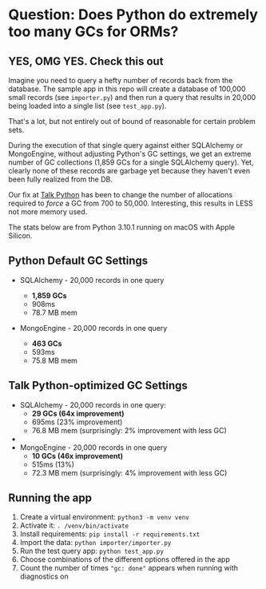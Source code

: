 # Question: Does Python do extremely too many GCs for ORMs?

## YES, OMG YES. Check this out

Imagine you need to query a hefty number of records back from the database.
The sample app in this repo will create a database of 100,000 small records (see `importer.py`)
and then run a query that results in 20,000 being loaded into a single list (see `test_app.py`).

That's a lot, but not entirely out of bound of reasonable for certain problem sets.

During the execution of that single query against either SQLAlchemy or MongoEngine,
without adjusting Python's GC settings, we get an extreme number of GC collections 
(1,859 GCs for a single SQLAlchemy query). Yet, clearly none of these records are
garbage yet because they haven't even been fully realized from the DB.

Our fix at [Talk Python](https://talkpython.fm) has been to change the number of allocations required to *force*
a GC from 700 to 50,000. Interesting, this results in LESS not more memory used. 

The stats below are from Python 3.10.1 running on macOS with Apple Silicon.

## Python Default GC Settings

- SQLAlchemy - 20,000 records in one query
  - **1,859 GCs**
  - 908ms
  - 78.7 MB mem

- MongoEngine - 20,000 records in one query
  - **463 GCs**
  - 593ms
  - 75.8 MB mem


## Talk Python-optimized GC Settings

- SQLAlchemy - 20,000 records in one query: 
  - **29 GCs (64x improvement)**
  - 695ms (23% improvement)
  - 76.8 MB mem (surprisingly: 2% improvement with less GC)
- 
- MongoEngine - 20,000 records in one query
  - **10 GCs (46x improvement)**
  - 515ms (13%)
  - 72.3 MB mem (surprisingly: 4% improvement with less GC)

## Running the app

1. Create a virtual environment: `python3 -m venv venv`
2. Activate it: `. /venv/bin/activate`
3. Install requirements: `pip install -r requirements.txt`
4. Import the data: `python importer/importer.py`
5. Run the test query app: `python test_app.py`
6. Choose combinations of the different options offered in the app
7. Count the number of times `"gc: done"` appears when running with diagnostics on
